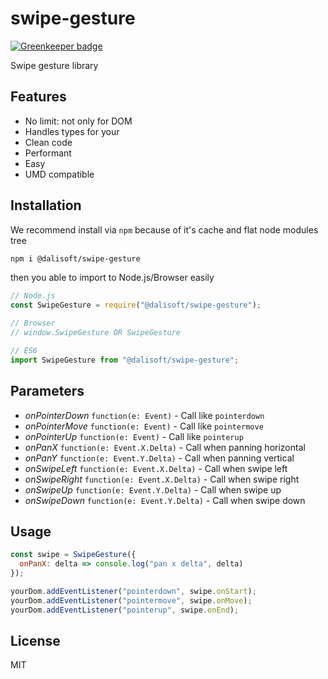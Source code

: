# swipe-gesture

[![Greenkeeper badge](https://badges.greenkeeper.io/dalisoft/swipe-gesture.svg)](https://greenkeeper.io/)

Swipe gesture library

## Features

- No limit: not only for DOM
- Handles types for your
- Clean code
- Performant
- Easy
- UMD compatible

## Installation

We recommend install via `npm` because of it's cache and flat node modules tree

```bash
npm i @dalisoft/swipe-gesture
```

then you able to import to Node.js/Browser easily

```js
// Node.js
const SwipeGesture = require("@dalisoft/swipe-gesture");

// Browser
// window.SwipeGesture OR SwipeGesture

// ES6
import SwipeGesture from "@dalisoft/swipe-gesture";
```

## Parameters

- _onPointerDown_ `function(e: Event)` - Call like `pointerdown`
- _onPointerMove_ `function(e: Event)` - Call like `pointermove`
- _onPointerUp_ `function(e: Event)` - Call like `pointerup`
- _onPanX_ `function(e: Event.X.Delta)` - Call when panning horizontal
- _onPanY_ `function(e: Event.Y.Delta)` - Call when panning vertical
- _onSwipeLeft_ `function(e: Event.X.Delta)` - Call when swipe left
- _onSwipeRight_ `function(e: Event.X.Delta)` - Call when swipe right
- _onSwipeUp_ `function(e: Event.Y.Delta)` - Call when swipe up
- _onSwipeDown_ `function(e: Event.Y.Delta)` - Call when swipe down

## Usage

```js
const swipe = SwipeGesture({
  onPanX: delta => console.log("pan x delta", delta)
});

yourDom.addEventListener("pointerdown", swipe.onStart);
yourDom.addEventListener("pointermove", swipe.onMove);
yourDom.addEventListener("pointerup", swipe.onEnd);
```

## License

MIT
